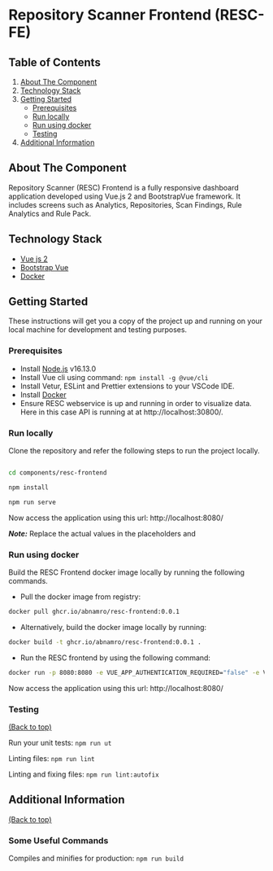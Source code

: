 # Repository Scanner Frontend (RESC-FE)

<!-- TABLE OF CONTENTS -->
## Table of Contents
1. [About The Component](#about-the-component)
2. [Technology Stack](#technology-stack)
3. [Getting Started](#getting-started)
    - [Prerequisites](#prerequisites)
    - [Run locally](#run-locally)
    - [Run using docker](#run-using-docker)
    - [Testing](#testing)
4. [Additional Information](#additional-information)

<!-- ABOUT THE COMPONENT -->
## About The Component
Repository Scanner (RESC) Frontend is a fully responsive dashboard application developed using Vue.js 2 and BootstrapVue framework. It includes screens such as Analytics, Repositories, Scan Findings, Rule Analytics and Rule Pack.

<!-- TECHNOLOGY STACK -->
## Technology Stack
- [Vue js 2](https://v2.vuejs.org/)
- [Bootstrap Vue](https://bootstrap-vue.org/)
- [Docker](https://www.docker.com/)

<!-- GETTING STARTED -->
## Getting Started

These instructions will get you a copy of the project up and running on your local machine for development and testing purposes.

### Prerequisites
- Install [Node.js](https://nodejs.org/en/) v16.13.0
- Install Vue cli using command: `npm install -g @vue/cli`  
- Install Vetur, ESLint and Prettier extensions to your VSCode IDE. 
- Install [Docker](https://www.docker.com/)
- Ensure RESC webservice is up and running in order to visualize data. Here in this case API is running at at http://localhost:30800/.  

### Run locally

Clone the repository and refer the following steps to run the project locally.
```bash

cd components/resc-frontend

npm install

npm run serve
```
Now access the application using this url: http://localhost:8080/  

***Note:***  Replace the actual values in the placeholders <branch-name> and <repository-scanner repo url>

### Run using docker

Build the RESC Frontend docker image locally by running the following commands.

- Pull the docker image from registry: 
```bash
docker pull ghcr.io/abnamro/resc-frontend:0.0.1
```
- Alternatively, build the docker image locally by running:
```bash
docker build -t ghcr.io/abnamro/resc-frontend:0.0.1 .
```
- Run the RESC frontend by using the following command: 

```bash
docker run -p 8080:8080 -e VUE_APP_AUTHENTICATION_REQUIRED="false" -e VUE_APP_RESC_WEB_SERVICE_URL="http://localhost:30800/resc"  --name resc-frontend ghcr.io/abnamro/resc-frontend:0.0.1
```

Now access the application using this url: http://localhost:8080/

### Testing
[(Back to top)](#table-of-contents)

Run your unit tests: ```npm run ut```

Linting files: ```npm run lint```

Linting and fixing files: ```npm run lint:autofix```

## Additional Information
[(Back to top)](#table-of-contents)  

### Some Useful Commands
Compiles and minifies for production: ```npm run build```
